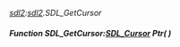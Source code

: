 _[sdl2](../../modules/sdl2/sdl2-module.md):[sdl2](../../modules/sdl2/sdl2-module.md).SDL\_GetCursor_
##### Function SDL\_GetCursor:[SDL_Cursor](../../modules/sdl2/sdl2-sdl_cursor.md) Ptr(  )

